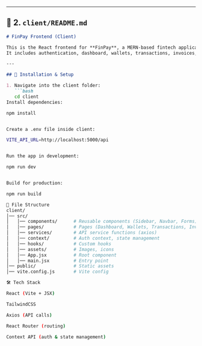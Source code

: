 
---

## 📌 2. `client/README.md`
```markdown
# FinPay Frontend (Client)

This is the React frontend for **FinPay**, a MERN-based fintech application.  
It includes authentication, dashboard, wallets, transactions, invoices, cards, beneficiaries, notifications, and user profile.

---

## 🚀 Installation & Setup

1. Navigate into the client folder:
   ```bash
   cd client
Install dependencies:

npm install


Create a .env file inside client:

VITE_API_URL=http://localhost:5000/api


Run the app in development:

npm run dev


Build for production:

npm run build

📂 File Structure
client/
│── src/
│   │── components/      # Reusable components (Sidebar, Navbar, Forms)
│   │── pages/           # Pages (Dashboard, Wallets, Transactions, Invoices, Cards, Profile)
│   │── services/        # API service functions (axios)
│   │── context/         # Auth context, state management
│   │── hooks/           # Custom hooks
│   │── assets/          # Images, icons
│   │── App.jsx          # Root component
│   │── main.jsx         # Entry point
│── public/              # Static assets
│── vite.config.js       # Vite config

🛠 Tech Stack

React (Vite + JSX)

TailwindCSS

Axios (API calls)

React Router (routing)

Context API (auth & state management)

